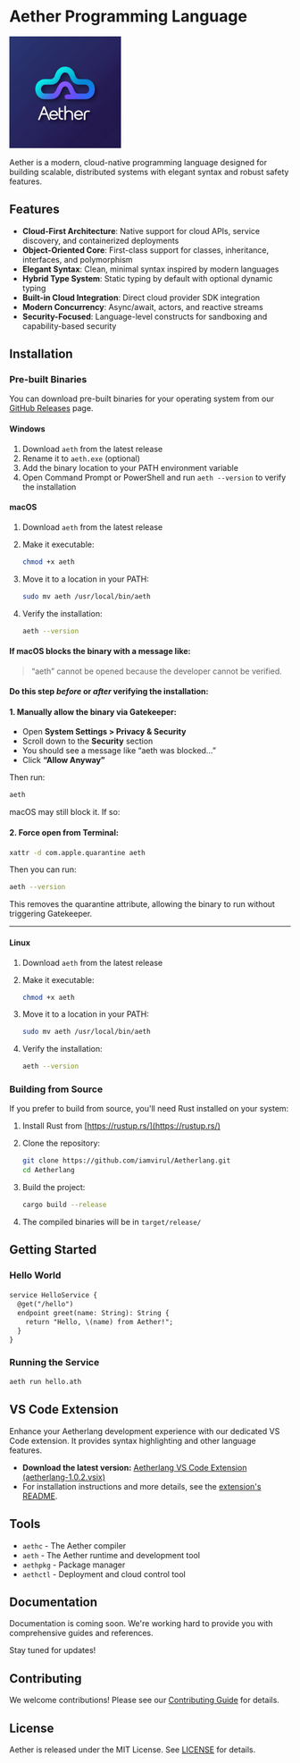 # Aether Programming Language

<div align="left" >
  <img src="./aether-logo.png" alt="Aetherlang Logo" width="200" >
</div>

Aether is a modern, cloud-native programming language designed for building scalable, distributed systems with elegant syntax and robust safety features.

## Features

- **Cloud-First Architecture**: Native support for cloud APIs, service discovery, and containerized deployments
- **Object-Oriented Core**: First-class support for classes, inheritance, interfaces, and polymorphism
- **Elegant Syntax**: Clean, minimal syntax inspired by modern languages
- **Hybrid Type System**: Static typing by default with optional dynamic typing
- **Built-in Cloud Integration**: Direct cloud provider SDK integration
- **Modern Concurrency**: Async/await, actors, and reactive streams
- **Security-Focused**: Language-level constructs for sandboxing and capability-based security

## Installation

### Pre-built Binaries

You can download pre-built binaries for your operating system from our [GitHub Releases](https://github.com/iamvirul/Aetherlang/releases) page.

#### Windows
1. Download `aeth` from the latest release
2. Rename it to `aeth.exe` (optional)
3. Add the binary location to your PATH environment variable
4. Open Command Prompt or PowerShell and run `aeth --version` to verify the installation

#### macOS
1. Download `aeth` from the latest release
2. Make it executable:
   
   ```bash
   chmod +x aeth
   ```
4. Move it to a location in your PATH:
   
   ```bash
   sudo mv aeth /usr/local/bin/aeth
   ```
6. Verify the installation:
   ```bash
   aeth --version
   ```
  
#### If macOS blocks the binary with a message like:

> “aeth” cannot be opened because the developer cannot be verified.

####  Do this step *before* or *after* verifying the installation:

#### 1. **Manually allow the binary via Gatekeeper:**

* Open **System Settings > Privacy & Security**
* Scroll down to the **Security** section
* You should see a message like “aeth was blocked…”
* Click **“Allow Anyway”**

Then run:

```bash
aeth
```

macOS may still block it. If so:

#### 2. **Force open from Terminal:**

```bash
xattr -d com.apple.quarantine aeth
```

Then you can run:

```bash
aeth --version
```

This removes the quarantine attribute, allowing the binary to run without triggering Gatekeeper.

---

#### Linux
1. Download `aeth` from the latest release
2. Make it executable:
   
   ```bash
   chmod +x aeth
   ```
4. Move it to a location in your PATH:
   
   ```bash
   sudo mv aeth /usr/local/bin/aeth
   ```
6. Verify the installation:
   
   ```bash
   aeth --version
   ```

### Building from Source

If you prefer to build from source, you'll need Rust installed on your system:

1. Install Rust from [https://rustup.rs/](https://rustup.rs/)
2. Clone the repository:
   
   ```bash
   git clone https://github.com/iamvirul/Aetherlang.git
   cd Aetherlang
   ```
4. Build the project:
   
   ```bash
   cargo build --release
   ```
6. The compiled binaries will be in `target/release/`

## Getting Started

### Hello World

```aether
service HelloService {
  @get("/hello")
  endpoint greet(name: String): String {
    return "Hello, \(name) from Aether!";
  }
}
```

### Running the Service

```bash
aeth run hello.ath
```

## VS Code Extension

Enhance your Aetherlang development experience with our dedicated VS Code extension. It provides syntax highlighting and other language features.

- **Download the latest version:** [Aetherlang VS Code Extension (aetherlang-1.0.2.vsix)](./aetherlang-vscode-extension/aetherlang-1.0.2.vsix)
- For installation instructions and more details, see the [extension's README](./aetherlang-vscode-extension/README.md).

## Tools

- `aethc` - The Aether compiler
- `aeth` - The Aether runtime and development tool
- `aethpkg` - Package manager
- `aethctl` - Deployment and cloud control tool

## Documentation

Documentation is coming soon.
We're working hard to provide you with comprehensive guides and references.

Stay tuned for updates!

## Contributing

We welcome contributions! Please see our [Contributing Guide](CONTRIBUTING.md) for details.

## License

Aether is released under the MIT License. See [LICENSE](LICENSE) for details. 
